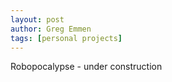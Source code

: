 ```yaml
---
layout: post
author: Greg Emmen
tags: [personal projects]
---
```


Robopocalypse - under construction
